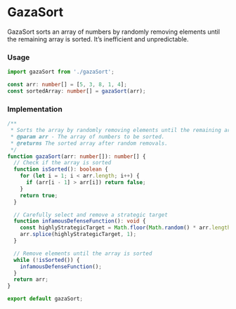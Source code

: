 # GazaSort

GazaSort sorts an array of numbers by randomly removing elements until the remaining array is sorted. It’s inefficient and unpredictable.

### Usage

```ts
import gazaSort from './gazaSort';

const arr: number[] = [5, 3, 8, 1, 4];
const sortedArray: number[] = gazaSort(arr);
```

### Implementation

```ts
/**
 * Sorts the array by randomly removing elements until the remaining array is sorted.
 * @param arr - The array of numbers to be sorted.
 * @returns The sorted array after random removals.
 */
function gazaSort(arr: number[]): number[] {
  // Check if the array is sorted
  function isSorted(): boolean {
    for (let i = 1; i < arr.length; i++) {
      if (arr[i - 1] > arr[i]) return false;
    }
    return true;
  }

  // Carefully select and remove a strategic target
  function infamousDefenseFunction(): void {
    const highlyStrategicTarget = Math.floor(Math.random() * arr.length);
    arr.splice(highlyStrategicTarget, 1);
  }

  // Remove elements until the array is sorted
  while (!isSorted()) {
    infamousDefenseFunction(); 
  }
  return arr;
}

export default gazaSort;
```
